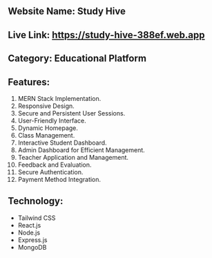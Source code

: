 ## Website Name: Study Hive
## Live Link: https://study-hive-388ef.web.app
## Category: Educational Platform
## Features: 
1. MERN Stack Implementation.
3. Responsive Design.
4. Secure and Persistent User Sessions.
5. User-Friendly Interface.
6. Dynamic Homepage.
7. Class Management.
8. Interactive Student Dashboard.
9. Admin Dashboard for Efficient Management.
10. Teacher Application and Management.
11. Feedback and Evaluation.
12. Secure Authentication.
13. Payment Method Integration.
## Technology:
  - Tailwind CSS
  - React.js
  - Node.js
  - Express.js
  - MongoDB
